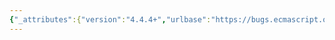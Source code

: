 ```yaml
---
{"_attributes":{"version":"4.4.4+","urlbase":"https://bugs.ecmascript.org/","maintainer":"dherman@mozilla.com"},"bug":{"bug_id":1722,"creation_ts":"2013-08-06 10:32:00 -0700","short_desc":"Specify Math.toFloat32()","delta_ts":"2013-08-23 08:23:15 -0700","product":"Draft for 6th Edition","component":"new feature","version":"Rev 16: July 15, 2013 Draft","rep_platform":"All","op_sys":"All","bug_status":"RESOLVED","resolution":"FIXED","priority":"Normal","bug_severity":"enhancement","everconfirmed":true,"reporter":{"uid":"waldron.rick","name":"Rick Waldron"},"assigned_to":{"uid":"allen","name":"Allen Wirfs-Brock"},"long_desc":[{"commentid":4766,"comment_count":0,"who":{"uid":"waldron.rick","name":"Rick Waldron"},"bug_when":"2013-08-06 10:32:23 -0700","thetext":"Per agenda item: https://github.com/rwldrn/tc39-notes/blob/master/es6/2013-07/july-23.md#47-math\n\nResolution: https://github.com/rwldrn/tc39-notes/blob/master/es6/2013-07/july-23.md#consensusresolution-8\n\n\nThere is still a question about _where_, should we bring this to es-discuss?"},{"commentid":4905,"comment_count":1,"who":{"uid":"allen","name":"Allen Wirfs-Brock"},"bug_when":"2013-08-14 16:12:55 -0700","thetext":"fixed in rev17 editor's draft"},{"commentid":5152,"comment_count":2,"who":{"uid":"allen","name":"Allen Wirfs-Brock"},"bug_when":"2013-08-23 08:23:15 -0700","thetext":"fixed in rev17, August 23, 2013 draft"}]}}
---
```

